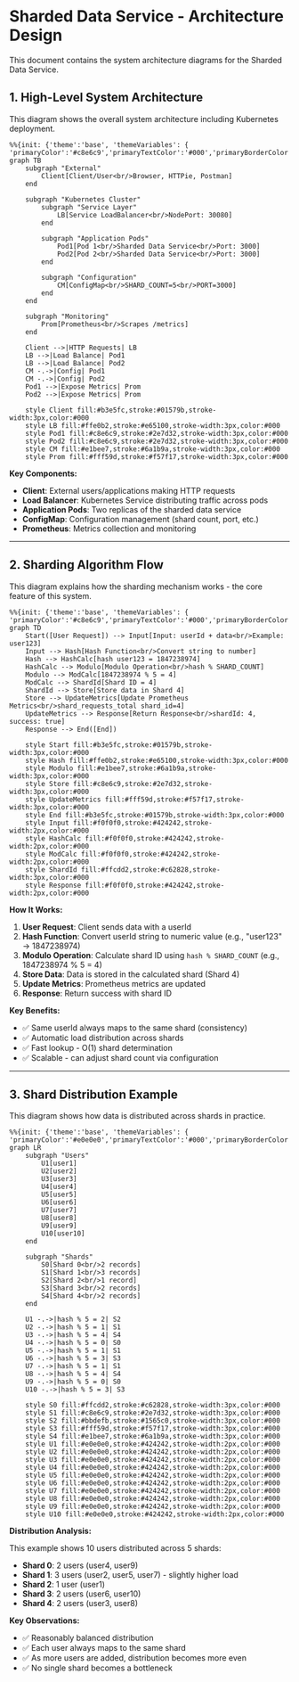 # Sharded Data Service - Architecture Design

This document contains the system architecture diagrams for the Sharded Data Service.

## 1. High-Level System Architecture

This diagram shows the overall system architecture including Kubernetes deployment.

```mermaid
%%{init: {'theme':'base', 'themeVariables': { 'primaryColor':'#c8e6c9','primaryTextColor':'#000','primaryBorderColor':'#2e7d32','lineColor':'#666','secondaryColor':'#e1bee7','tertiaryColor':'#b3e5fc'}}}%%
graph TB
    subgraph "External"
        Client[Client/User<br/>Browser, HTTPie, Postman]
    end

    subgraph "Kubernetes Cluster"
        subgraph "Service Layer"
            LB[Service LoadBalancer<br/>NodePort: 30080]
        end

        subgraph "Application Pods"
            Pod1[Pod 1<br/>Sharded Data Service<br/>Port: 3000]
            Pod2[Pod 2<br/>Sharded Data Service<br/>Port: 3000]
        end

        subgraph "Configuration"
            CM[ConfigMap<br/>SHARD_COUNT=5<br/>PORT=3000]
        end
    end

    subgraph "Monitoring"
        Prom[Prometheus<br/>Scrapes /metrics]
    end

    Client -->|HTTP Requests| LB
    LB -->|Load Balance| Pod1
    LB -->|Load Balance| Pod2
    CM -.->|Config| Pod1
    CM -.->|Config| Pod2
    Pod1 -->|Expose Metrics| Prom
    Pod2 -->|Expose Metrics| Prom

    style Client fill:#b3e5fc,stroke:#01579b,stroke-width:3px,color:#000
    style LB fill:#ffe0b2,stroke:#e65100,stroke-width:3px,color:#000
    style Pod1 fill:#c8e6c9,stroke:#2e7d32,stroke-width:3px,color:#000
    style Pod2 fill:#c8e6c9,stroke:#2e7d32,stroke-width:3px,color:#000
    style CM fill:#e1bee7,stroke:#6a1b9a,stroke-width:3px,color:#000
    style Prom fill:#fff59d,stroke:#f57f17,stroke-width:3px,color:#000
```

**Key Components:**
- **Client**: External users/applications making HTTP requests
- **Load Balancer**: Kubernetes Service distributing traffic across pods
- **Application Pods**: Two replicas of the sharded data service
- **ConfigMap**: Configuration management (shard count, port, etc.)
- **Prometheus**: Metrics collection and monitoring

---

## 2. Sharding Algorithm Flow

This diagram explains how the sharding mechanism works - the core feature of this system.

```mermaid
%%{init: {'theme':'base', 'themeVariables': { 'primaryColor':'#c8e6c9','primaryTextColor':'#000','primaryBorderColor':'#2e7d32','lineColor':'#666'}}}%%
graph TD
    Start([User Request]) --> Input[Input: userId + data<br/>Example: user123]
    Input --> Hash[Hash Function<br/>Convert string to number]
    Hash --> HashCalc[hash user123 = 1847238974]
    HashCalc --> Modulo[Modulo Operation<br/>hash % SHARD_COUNT]
    Modulo --> ModCalc[1847238974 % 5 = 4]
    ModCalc --> ShardId[Shard ID = 4]
    ShardId --> Store[Store data in Shard 4]
    Store --> UpdateMetrics[Update Prometheus Metrics<br/>shard_requests_total shard_id=4]
    UpdateMetrics --> Response[Return Response<br/>shardId: 4, success: true]
    Response --> End([End])

    style Start fill:#b3e5fc,stroke:#01579b,stroke-width:3px,color:#000
    style Hash fill:#ffe0b2,stroke:#e65100,stroke-width:3px,color:#000
    style Modulo fill:#e1bee7,stroke:#6a1b9a,stroke-width:3px,color:#000
    style Store fill:#c8e6c9,stroke:#2e7d32,stroke-width:3px,color:#000
    style UpdateMetrics fill:#fff59d,stroke:#f57f17,stroke-width:3px,color:#000
    style End fill:#b3e5fc,stroke:#01579b,stroke-width:3px,color:#000
    style Input fill:#f0f0f0,stroke:#424242,stroke-width:2px,color:#000
    style HashCalc fill:#f0f0f0,stroke:#424242,stroke-width:2px,color:#000
    style ModCalc fill:#f0f0f0,stroke:#424242,stroke-width:2px,color:#000
    style ShardId fill:#ffcdd2,stroke:#c62828,stroke-width:3px,color:#000
    style Response fill:#f0f0f0,stroke:#424242,stroke-width:2px,color:#000
```

**How It Works:**

1. **User Request**: Client sends data with a userId
2. **Hash Function**: Convert userId string to numeric value (e.g., "user123" → 1847238974)
3. **Modulo Operation**: Calculate shard ID using `hash % SHARD_COUNT` (e.g., 1847238974 % 5 = 4)
4. **Store Data**: Data is stored in the calculated shard (Shard 4)
5. **Update Metrics**: Prometheus metrics are updated
6. **Response**: Return success with shard ID

**Key Benefits:**
- ✅ Same userId always maps to the same shard (consistency)
- ✅ Automatic load distribution across shards
- ✅ Fast lookup - O(1) shard determination
- ✅ Scalable - can adjust shard count via configuration

---

## 3. Shard Distribution Example

This diagram shows how data is distributed across shards in practice.

```mermaid
%%{init: {'theme':'base', 'themeVariables': { 'primaryColor':'#e0e0e0','primaryTextColor':'#000','primaryBorderColor':'#616161','lineColor':'#666'}}}%%
graph LR
    subgraph "Users"
        U1[user1]
        U2[user2]
        U3[user3]
        U4[user4]
        U5[user5]
        U6[user6]
        U7[user7]
        U8[user8]
        U9[user9]
        U10[user10]
    end

    subgraph "Shards"
        S0[Shard 0<br/>2 records]
        S1[Shard 1<br/>3 records]
        S2[Shard 2<br/>1 record]
        S3[Shard 3<br/>2 records]
        S4[Shard 4<br/>2 records]
    end

    U1 -.->|hash % 5 = 2| S2
    U2 -.->|hash % 5 = 1| S1
    U3 -.->|hash % 5 = 4| S4
    U4 -.->|hash % 5 = 0| S0
    U5 -.->|hash % 5 = 1| S1
    U6 -.->|hash % 5 = 3| S3
    U7 -.->|hash % 5 = 1| S1
    U8 -.->|hash % 5 = 4| S4
    U9 -.->|hash % 5 = 0| S0
    U10 -.->|hash % 5 = 3| S3

    style S0 fill:#ffcdd2,stroke:#c62828,stroke-width:3px,color:#000
    style S1 fill:#c8e6c9,stroke:#2e7d32,stroke-width:3px,color:#000
    style S2 fill:#bbdefb,stroke:#1565c0,stroke-width:3px,color:#000
    style S3 fill:#fff59d,stroke:#f57f17,stroke-width:3px,color:#000
    style S4 fill:#e1bee7,stroke:#6a1b9a,stroke-width:3px,color:#000
    style U1 fill:#e0e0e0,stroke:#424242,stroke-width:2px,color:#000
    style U2 fill:#e0e0e0,stroke:#424242,stroke-width:2px,color:#000
    style U3 fill:#e0e0e0,stroke:#424242,stroke-width:2px,color:#000
    style U4 fill:#e0e0e0,stroke:#424242,stroke-width:2px,color:#000
    style U5 fill:#e0e0e0,stroke:#424242,stroke-width:2px,color:#000
    style U6 fill:#e0e0e0,stroke:#424242,stroke-width:2px,color:#000
    style U7 fill:#e0e0e0,stroke:#424242,stroke-width:2px,color:#000
    style U8 fill:#e0e0e0,stroke:#424242,stroke-width:2px,color:#000
    style U9 fill:#e0e0e0,stroke:#424242,stroke-width:2px,color:#000
    style U10 fill:#e0e0e0,stroke:#424242,stroke-width:2px,color:#000
```

**Distribution Analysis:**

This example shows 10 users distributed across 5 shards:
- **Shard 0**: 2 users (user4, user9)
- **Shard 1**: 3 users (user2, user5, user7) - slightly higher load
- **Shard 2**: 1 user (user1)
- **Shard 3**: 2 users (user6, user10)
- **Shard 4**: 2 users (user3, user8)

**Key Observations:**
- ✅ Reasonably balanced distribution
- ✅ Each user always maps to the same shard
- ✅ As more users are added, distribution becomes more even
- ✅ No single shard becomes a bottleneck


